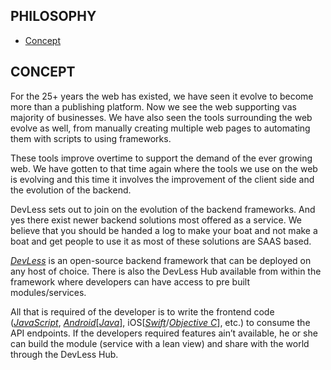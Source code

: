 ## PHILOSOPHY

- [Concept](#concept)


<a name="concept"></a>
## CONCEPT

For the 25+ years the web has existed, we have seen it evolve to become more than a publishing platform. Now we see the web supporting vas majority of businesses. We have also seen the tools surrounding the web evolve as well, from manually creating multiple web pages  to automating them with scripts to using frameworks.

These tools improve overtime to support the demand of the ever growing web. We have gotten to that time again where the tools we use on the web is evolving and this  time it involves the improvement of the
client side and the evolution of the backend.

DevLess sets out to join on the evolution of the backend frameworks. And yes there exist newer backend solutions most offered as a service. We believe that you should be handed a log to make your boat and not make a boat and get people to use it as most of these solutions are SAAS based.

[*DevLess*](https://devless.io) is an open-source backend framework that can be deployed on any host of choice. There is also the DevLess Hub available from within the framework where developers can have access to pre built modules/services.

All that is required of the developer is to write the frontend code ([*JavaScript*](https://www.javascript.com/), [*Android*](https://developer.android.com)\[[*Java*](https://java.com/en/download/)\], iOS\[[*Swift*](https://swift.org/)/[*Objective C*](https://developer.apple.com/library/mac/documentation/Cocoa/Conceptual/ProgrammingWithObjectiveC/Introduction/Introduction.html)\], etc.) to consume the API endpoints. If the developers required features ain’t available, he or she can build the module (service with a lean view) and share with the world through the DevLess Hub.

